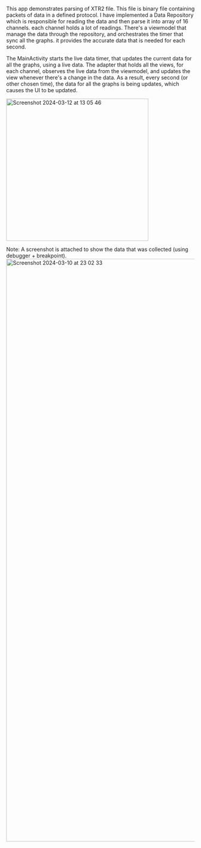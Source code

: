 This app demonstrates parsing of XTR2 file. This file is binary file containing packets of data in a defined protocol.
I have implemented a Data Repository which is responsible for reading the data and then parse it into array of 16 channels. each channel holds a lot of readings.
There's a viewmodel that manage the data through the repository, and orchestrates the timer that sync all the graphs. it provides the accurate data that is needed for each second.

The MainActivity starts the live data timer, that updates the current data for all the graphs, using a live data.
The adapter that holds all the views, for each channel, observes the live data from the viewmodel, and updates the view whenever there's a change in the data.
As a result, every second (or other chosen time), the data for all the graphs is being updates, which causes the UI to be updated.

<img width="380" alt="Screenshot 2024-03-12 at 13 05 46" src="https://github.com/gonenbr/mailtoeran/assets/1392219/10c7cfaf-dac0-4ef7-8c9d-4c3abe99a5dd">


Note: A screenshot is attached to show the data that was collected (using debugger + breakpoint).
<img width="1557" alt="Screenshot 2024-03-10 at 23 02 33" src="https://github.com/gonenbr/mailtoeran/assets/1392219/9f3b83e2-b108-4c17-96fc-913f26b84554">
